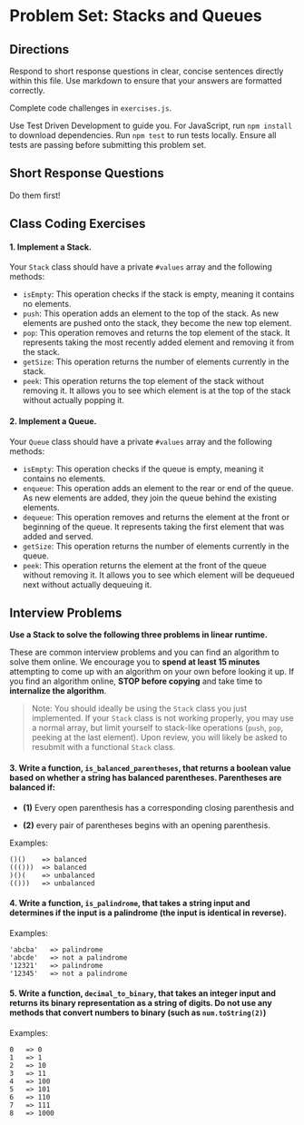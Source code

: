 # Problem Set: Stacks and Queues

## Directions
Respond to short response questions in clear, concise sentences directly within this file. Use markdown to ensure that your answers are formatted correctly.

Complete code challenges in `exercises.js`. 

Use Test Driven Development to guide you. For JavaScript, run `npm install` to download dependencies. Run `npm test` to run tests locally. Ensure all tests are passing before submitting this problem set.

## Short Response Questions

Do them first!

## Class Coding Exercises

#### 1. Implement a Stack.

Your `Stack` class should have a private `#values` array and the following methods:
* `isEmpty`: This operation checks if the stack is empty, meaning it contains no elements.
* `push`: This operation adds an element to the top of the stack. As new elements are pushed onto the stack, they become the new top element.
* `pop`: This operation removes and returns the top element of the stack. It represents taking the most recently added element and removing it from the stack.
* `getSize`: This operation returns the number of elements currently in the stack.
* `peek`: This operation returns the top element of the stack without removing it. It allows you to see which element is at the top of the stack without actually popping it.

#### 2. Implement a Queue.

Your `Queue` class should have a private `#values` array and the following methods:
* `isEmpty`: This operation checks if the queue is empty, meaning it contains no elements.
* `enqueue`: This operation adds an element to the rear or end of the queue. As new elements are added, they join the queue behind the existing elements.
* `dequeue`: This operation removes and returns the element at the front or beginning of the queue. It represents taking the first element that was added and served.
* `getSize`: This operation returns the number of elements currently in the queue.
* `peek`: This operation returns the element at the front of the queue without removing it. It allows you to see which element will be dequeued next without actually dequeuing it.

## Interview Problems 

**Use a Stack to solve the following three problems in linear runtime.** 

These are common interview problems and you can find an algorithm to solve them online. We encourage you to **spend at least 15 minutes** attempting to come up with an algorithm on your own before looking it up. If you find an algorithm online, **STOP before copying** and take time to **internalize the algorithm**.

> Note: You should ideally be using the `Stack` class you just implemented. If your `Stack` class is not working properly, you may use a normal array, but limit yourself to stack-like operations (`push`, `pop`, peeking at the last element). Upon review, you will likely be asked to resubmit with a functional `Stack` class.

#### 3. Write a function, `is_balanced_parentheses`, that returns a boolean value based on whether a string has balanced parentheses. Parentheses are balanced if: 
- **(1)** Every open parenthesis has a corresponding closing parenthesis and 

- **(2)** every pair of parentheses begins with an opening parenthesis.

Examples:
  ```
  ()()    => balanced
  ((()))  => balanced
  )()(    => unbalanced
  (()))   => unbalanced
  ```

#### 4. Write a function, `is_palindrome`, that takes a string input and determines if the input is a palindrome (the input is identical in reverse).

  Examples:
  ```
  'abcba'   => palindrome
  'abcde'   => not a palindrome
  '12321'   => palindrome
  '12345'   => not a palindrome
  ```

#### 5. Write a function, `decimal_to_binary`, that takes an integer input and returns its binary representation as a string of digits. Do not use any methods that convert numbers to binary (such as `num.toString(2)`)

  Examples:
  ```
  0   => 0
  1   => 1
  2   => 10
  3   => 11
  4   => 100
  5   => 101
  6   => 110
  7   => 111
  8   => 1000
  ```